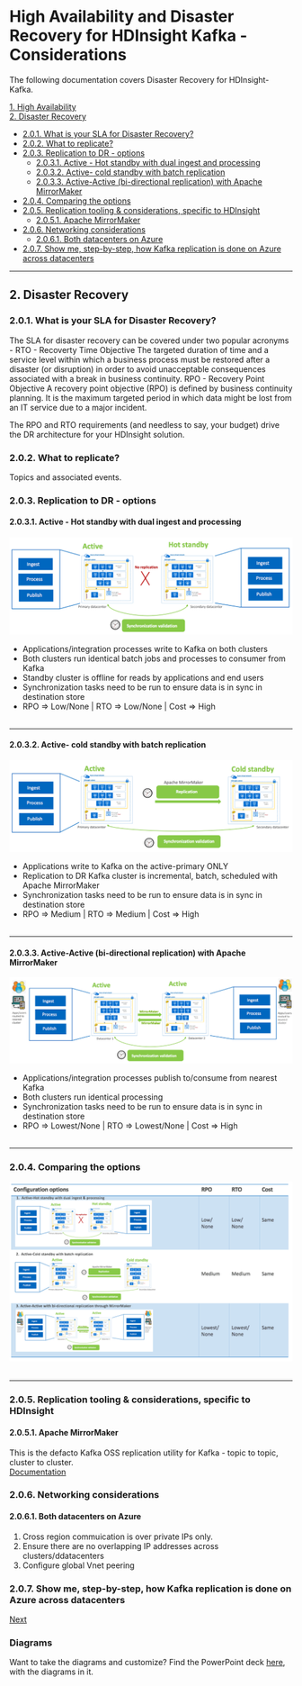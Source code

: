 # High Availability and Disaster Recovery for HDInsight Kafka - Considerations

The following documentation covers Disaster Recovery for HDInsight-Kafka.

[1. High Availability](README.md#1--high-availability)<br>
[2. Disaster Recovery](DisasterRecovery.md#2--disaster-recovery)
- [2.0.1. What is your SLA for Disaster Recovery?](DisasterRecovery.md#201-what-is-your-sla-for-disaster-recovery)
- [2.0.2. What to replicate?](DisasterRecovery.md#202-what-to-replicate)
- [2.0.3. Replication to DR - options](DisasterRecovery.md#203-replication-to-dr---options)
  - [2.0.3.1. Active - Hot standby with dual ingest and processing](DisasterRecovery.md#2031-active---hot-standby-with-dual-ingest-and-processing)
  - [2.0.3.2. Active- cold standby with batch replication](DisasterRecovery.md#2032-active--cold-standby-with-batch-replication)
  - [2.0.3.3. Active-Active (bi-directional replication) with Apache MirrorMaker](DisasterRecovery.md#2033-active-active-bi-directional-replication-with-apache-mirrormaker)
- [2.0.4. Comparing the options](DisasterRecovery.md#204-comparing-the-options)
- [2.0.5. Replication tooling & considerations, specific to HDInsight](DisasterRecovery.md#205-replication-tooling--considerations-specific-to-hdinsight)
  - [2.0.5.1. Apache MirrorMaker](DisasterRecovery.md#2051-apache-mirrormaker)
- [2.0.6. Networking considerations](DisasterRecovery.md#206-networking-considerations)
  - [2.0.6.1. Both datacenters on Azure](DisasterRecovery.md#2061-both-datacenters-on-azure)
- [2.0.7. Show me, step-by-step, how Kafka replication is done on Azure across datacenters](DisasterRecovery.md#207-show-me-step-by-step-how-kafka-replication-is-done-on-azure-across-datacenters)
<hr>

## 2.  Disaster Recovery

### 2.0.1. What is your SLA for Disaster Recovery?
The SLA for disaster recovery can be covered under two popular acronyms -
RTO - Recoverty Time Objective
The targeted duration of time and a service level within which a business process must be restored after a disaster (or disruption) in order to avoid unacceptable consequences associated with a break in business continuity.
RPO - Recovery Point Objective
A recovery point objective (RPO) is defined by business continuity planning. It is the maximum targeted period in which data might be lost from an IT service due to a major incident.


The RPO and RTO requirements (and needless to say, your budget) drive the DR architecture for your HDInsight solution.

### 2.0.2. What to replicate?
Topics and associated events.

### 2.0.3. Replication to DR - options

#### 2.0.3.1. Active - Hot standby with dual ingest and processing

![8-replicate-options-1](images/8-dr-options-1.png)
- Applications/integration processes write to Kafka on both clusters
- Both clusters run identical batch jobs and processes to consumer from Kafka
- Standby cluster is offline for reads by applications and end users
- Synchronization tasks need to be run to ensure data is in sync in destination store
- RPO => Low/None | RTO => Low/None | Cost => High
<br><br>
<hr>



#### 2.0.3.2. Active- cold standby with batch replication
![8-replicate-options-2](images/8-dr-options-2.png)
- Applications write to Kafka on the active-primary ONLY
- Replication to DR Kafka cluster is incremental, batch, scheduled with Apache MirrorMaker
- Synchronization tasks need to be run to ensure data is in sync in destination store
- RPO => Medium | RTO => Medium | Cost => High
<br><br>
<hr>


#### 2.0.3.3. Active-Active (bi-directional replication) with Apache MirrorMaker
![8-replicate-options-3](images/8-dr-options-3.png)
- Applications/integration processes publish to/consume from nearest Kafka
- Both clusters run identical processing
- Synchronization tasks need to be run to ensure data is in sync in destination store
- RPO => Lowest/None | RTO => Lowest/None | Cost => High
<br><br>
<hr>

### 2.0.4. Comparing the options
![8-replicate-options-4](images/8-dr-options-4.png)
<br><br>
<hr>

### 2.0.5. Replication tooling & considerations, specific to HDInsight
#### 2.0.5.1. Apache MirrorMaker
This is the defacto Kafka OSS replication utility for Kafka - topic to topic, cluster to cluster. <br>
[Documentation](https://cwiki.apache.org/confluence/pages/viewpage.action?pageId=27846330)

### 2.0.6. Networking considerations
#### 2.0.6.1. Both datacenters on Azure
1. Cross region commuication is over private IPs only.
2. Ensure there are no overlapping IP addresses across clusters/ddatacenters
3. Configure global Vnet peering

### 2.0.7. Show me, step-by-step, how Kafka replication is done on Azure across datacenters
[Next](MirrorMakerLab.md)

### Diagrams
Want to take the diagrams and customize? Find the PowerPoint deck [here](decks/Diagrams.pptx), with the diagrams in it.
